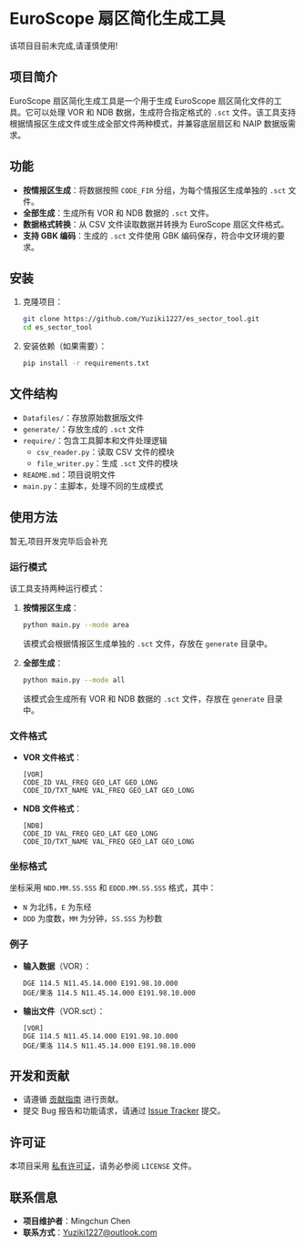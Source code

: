 # EuroScope 扇区简化生成工具
该项目目前未完成,请谨慎使用!

## 项目简介

EuroScope 扇区简化生成工具是一个用于生成 EuroScope 扇区简化文件的工具。它可以处理 VOR 和 NDB 数据，生成符合指定格式的 `.sct` 文件。该工具支持根据情报区生成文件或生成全部文件两种模式，并兼容底层扇区和 NAIP 数据版需求。

## 功能

- **按情报区生成**：将数据按照 `CODE_FIR` 分组，为每个情报区生成单独的 `.sct` 文件。
- **全部生成**：生成所有 VOR 和 NDB 数据的 `.sct` 文件。
- **数据格式转换**：从 CSV 文件读取数据并转换为 EuroScope 扇区文件格式。
- **支持 GBK 编码**：生成的 `.sct` 文件使用 GBK 编码保存，符合中文环境的要求。

## 安装

1. 克隆项目：
    ```bash
    git clone https://github.com/Yuziki1227/es_sector_tool.git
    cd es_sector_tool
    ```

2. 安装依赖（如果需要）：
    ```bash
    pip install -r requirements.txt
    ```

## 文件结构

- `Datafiles/`：存放原始数据版文件
- `generate/`：存放生成的 `.sct` 文件
- `require/`：包含工具脚本和文件处理逻辑
  - `csv_reader.py`：读取 CSV 文件的模块
  - `file_writer.py`：生成 `.sct` 文件的模块
- `README.md`：项目说明文件
- `main.py`：主脚本，处理不同的生成模式

## 使用方法

暂无,项目开发完毕后会补充

### 运行模式

该工具支持两种运行模式：

1. **按情报区生成**：
    ```bash
    python main.py --mode area
    ```
    该模式会根据情报区生成单独的 `.sct` 文件，存放在 `generate` 目录中。

2. **全部生成**：
    ```bash
    python main.py --mode all
    ```
    该模式会生成所有 VOR 和 NDB 数据的 `.sct` 文件，存放在 `generate` 目录中。

### 文件格式

- **VOR 文件格式**：
    ```
    [VOR]
    CODE_ID VAL_FREQ GEO_LAT GEO_LONG
    CODE_ID/TXT_NAME VAL_FREQ GEO_LAT GEO_LONG
    ```

- **NDB 文件格式**：
    ```
    [NDB]
    CODE_ID VAL_FREQ GEO_LAT GEO_LONG
    CODE_ID/TXT_NAME VAL_FREQ GEO_LAT GEO_LONG
    ```

### 坐标格式

坐标采用 `NDD.MM.SS.SSS` 和 `EDDD.MM.SS.SSS` 格式，其中：
- `N` 为北纬，`E` 为东经
- `DDD` 为度数，`MM` 为分钟，`SS.SSS` 为秒数

### 例子

- **输入数据**（VOR）：
    ```
    DGE 114.5 N11.45.14.000 E191.98.10.000
    DGE/果洛 114.5 N11.45.14.000 E191.98.10.000
    ```

- **输出文件**（VOR.sct）：
    ```
    [VOR]
    DGE 114.5 N11.45.14.000 E191.98.10.000
    DGE/果洛 114.5 N11.45.14.000 E191.98.10.000
    ```

## 开发和贡献

- 请遵循 [贡献指南](CONTRIBUTING.md) 进行贡献。
- 提交 Bug 报告和功能请求，请通过 [Issue Tracker](https://github.com/Yuziki1227/es_sector_tool/issues) 提交。

## 许可证

本项目采用 [私有许可证](LICENSE.md)，请务必参阅 `LICENSE` 文件。

## 联系信息

- **项目维护者**：Mingchun Chen
- **联系方式**：Yuziki1227@outlook.com